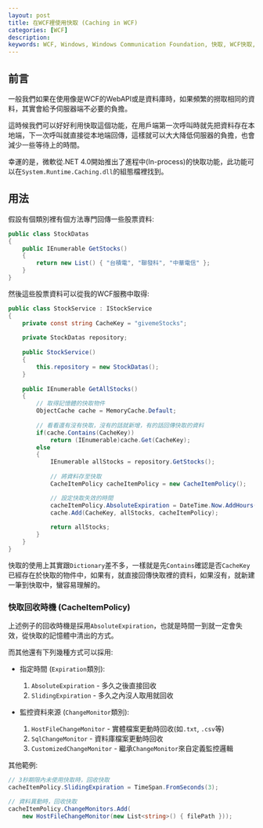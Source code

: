 ```yaml
---
layout: post
title: 在WCF裡使用快取 (Caching in WCF)
categories: [WCF]
description: 
keywords: WCF, Windows, Windows Communication Foundation, 快取, WCF快取, WCF Cache
---
```


## 前言
一般我們如果在使用像是WCF的WebAPI或是資料庫時，如果頻繁的撈取相同的資料，其實會給予伺服器端不必要的負擔。

這時候我們可以好好利用快取這個功能，在用戶端第一次呼叫時就先把資料存在本地端，下一次呼叫就直接從本地端回傳，這樣就可以大大降低伺服器的負擔，也會減少一些等待上的時間。

幸運的是，微軟從.NET 4.0開始推出了進程中(In-process)的快取功能，此功能可以在`System.Runtime.Caching.dll`的組態檔裡找到。

## 用法
假設有個類別裡有個方法專門回傳一些股票資料:
```csharp
public class StockDatas
{
    public IEnumerable GetStocks()
    {
        return new List() { "台積電", "聯發科", "中華電信" };
    }
}
```

然後這些股票資料可以從我的WCF服務中取得:
```csharp
public class StockService : IStockService
{
    private const string CacheKey = "givemeStocks";
 
    private StockDatas repository;
 
    public StockService()
    {
        this.repository = new StockDatas();
    }
 
    public IEnumerable GetAllStocks()
    {
        // 取得記憶體的快取物件
        ObjectCache cache = MemoryCache.Default;
 
        // 看看還有沒有快取，沒有的話就新增，有的話回傳快取的資料
        if(cache.Contains(CacheKey))
            return (IEnumerable)cache.Get(CacheKey);
        else
        {
            IEnumerable allStocks = repository.GetStocks();
 
            // 將資料存至快取
            CacheItemPolicy cacheItemPolicy = new CacheItemPolicy();

            // 設定快取失效的時間
            cacheItemPolicy.AbsoluteExpiration = DateTime.Now.AddHours(1.0);
            cache.Add(CacheKey, allStocks, cacheItemPolicy);
 
            return allStocks;
        }
    }
}
```
快取的使用上其實跟`Dictionary`差不多，一樣就是先`Contains`確認是否`CacheKey`已經存在於快取的物件中，如果有，就直接回傳快取裡的資料，如果沒有，就新建一筆到快取中，蠻容易理解的。

### 快取回收時機 (CacheItemPolicy)
上述例子的回收時機是採用`AbsoluteExpiration`，也就是時間一到就一定會失效，從快取的記憶體中清出的方式。

而其他還有下列幾種方式可以採用:
* 指定時間 (`Expiration`類別):
  1. `AbsoluteExpiration` - 多久之後直接回收
  2. `SlidingExpiration` - 多久之內沒人取用就回收
   
* 監控資料來源 (`ChangeMonitor`類別):
  1. `HostFileChangeMonitor` - 實體檔案更動時回收(如`.txt`, `.csv`等)
  2. `SqlChangeMonitor` - 資料庫檔案更動時回收
  3. `CustomizedChangeMonitor` - 繼承`ChangeMonitor`來自定義監控邏輯


其他範例:
```csharp
// 3秒期限內未使用快取時，回收快取
cacheItemPolicy.SlidingExpiration = TimeSpan.FromSeconds(3);

// 資料異動時，回收快取
cacheItemPolicy.ChangeMonitors.Add(
    new HostFileChangeMonitor(new List<string>() { filePath }));
```